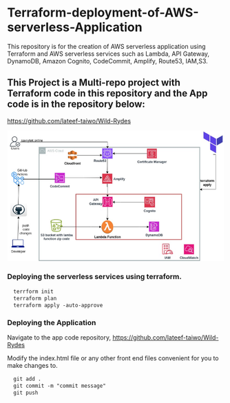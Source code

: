# Terraform-deployment-of-AWS-serverless-Application
This repository is for the creation of AWS serverless application using Terraform and AWS serverless services such as Lambda, API Gateway, DynamoDB, Amazon Cognito, CodeCommit, Amplify, Route53, IAM,S3. 

## This Project is a Multi-repo project with Terraform code in this repository and the App code is in the repository below:
  https://github.com/lateef-taiwo/Wild-Rydes
    
    
![image](./images/Architectural%20Diagram%20Week8.jpg)


### Deploying  the serverless services using terraform.

      terrform init
      terraform plan
      terraform apply -auto-approve


### Deploying the Application
Navigate to the app code repository,
https://github.com/lateef-taiwo/Wild-Rydes

Modify the index.html file or any other front end files convenient for you to make changes to.
 
      git add .
      git commit -m "commit message"
      git push 